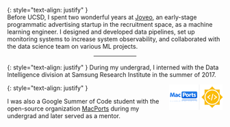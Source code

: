 {: style="text-align: justify" }  
Before UCSD, I spent two wonderful years at [Joveo](https://www.joveo.com/), an early-stage programmatic advertising startup in the recruitment space, as a machine learning engineer. I designed and developed data pipelines, set up monitoring systems to increase system observability, and collaborated with the data science team on various ML projects.
<br/>
<div><hr style="width:20%; margin: auto"></div>
<br/>
{: style="text-align: justify" }  
During my undergrad, I interned with the Data Intelligence division at Samsung Research Institute in the summer of 2017.

{: style="text-align: justify" }
<img src="/images/macports-gsoc.png" alt="pretty picture" width="25%" height="2%" style="padding-left: 1%; float: right;">

I was also a Google Summer of Code student with the open-source organization [MacPorts](https://www.macports.org/) during my undergrad and later served as a mentor.

[//]: # (Engineering)
[//]: # (-----------)
[//]: # (I am interested in engineering systems - software, distributed, or machine learning.)
[//]: # (I am particularly interested in learning about site reliability engineering and )
[//]: # (good software architecture.)